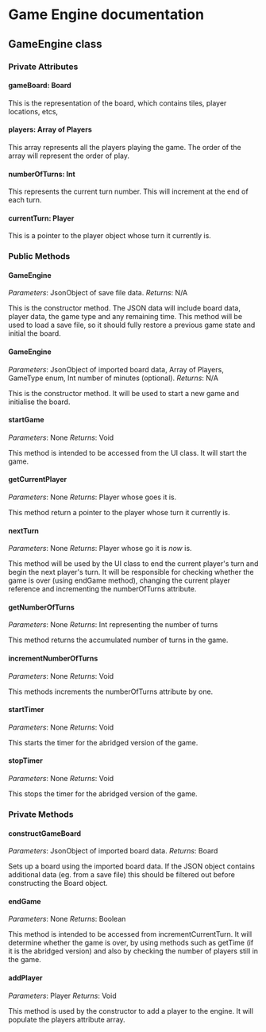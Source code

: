 # Game Engine documentation

## GameEngine class

### Private Attributes

#### gameBoard: Board
This is the representation of the board, which contains tiles, player locations, etcs,

#### players: Array of Players
This array represents all the players playing the game. The order of the array will represent the order of play.

#### numberOfTurns: Int
This represents the current turn number. This will increment at the end of each turn.

#### currentTurn: Player
This is a pointer to the player object whose turn it currently is.

### Public Methods

#### GameEngine
*Parameters*: JsonObject of save file data.
*Returns*: N/A

This is the constructor method. The JSON data will include board data, player data, the game type and any remaining time. This method will be used to load a save file, so it should fully restore a previous game state and initial the board.

#### GameEngine
*Parameters*: JsonObject of imported board data, Array of Players, GameType enum, Int number of minutes (optional).
*Returns*: N/A

This is the constructor method. It will be used to start a new game and initialise the board.

#### startGame
*Parameters*: None
*Returns*: Void

This method is intended to be accessed from the UI class. It will start the game.

#### getCurrentPlayer
*Parameters*: None
*Returns*: Player whose goes it is.

This method return a pointer to the player whose turn it currently is.

#### nextTurn
*Parameters*: None
*Returns*: Player whose go it is _now_ is.

This method will be used by the UI class to end the current player's turn and begin the next player's turn. It will be responsible for checking whether the game is over (using endGame method), changing the current player reference and incrementing the numberOfTurns attribute.

#### getNumberOfTurns
*Parameters*: None
*Returns*: Int representing the number of turns

This method returns the accumulated number of turns in the game.

#### incrementNumberOfTurns
*Parameters*: None
*Returns*: Void

This methods increments the numberOfTurns attribute by one.

#### startTimer
*Parameters*: None
*Returns*: Void

This starts the timer for the abridged version of the game.

#### stopTimer
*Parameters*: None
*Returns*: Void

This stops the timer for the abridged version of the game.

### Private Methods

#### constructGameBoard
*Parameters*: JsonObject of imported board data.
*Returns*: Board

Sets up a board using the imported board data. If the JSON object contains additional data (eg. from a save file) this should be filtered out before constructing the Board object.

#### endGame
*Parameters*: None
*Returns*: Boolean

This method is intended to be accessed from incrementCurrentTurn. It will determine whether the game is over, by using methods such as getTime (if it is the abridged version) and also by checking the number of players still in the game.

#### addPlayer
*Parameters*: Player
*Returns*: Void

This method is used by the constructor to add a player to the engine. It will populate the players attribute array.


